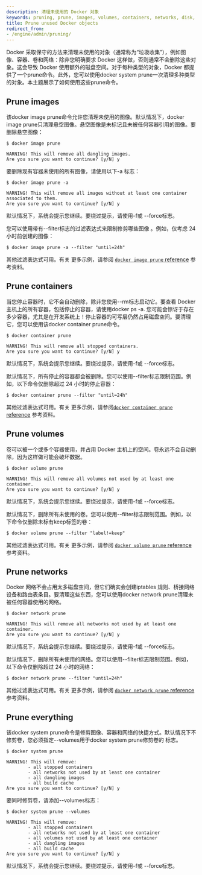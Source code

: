```yaml
---
description: 清理未使用的 Docker 对象
keywords: pruning, prune, images, volumes, containers, networks, disk, administration, garbage collection
title: Prune unused Docker objects
redirect_from:
- /engine/admin/pruning/
---
```


Docker 采取保守的方法来清理未使用的对象（通常称为“垃圾收集”），例如图像、容器、卷和网络：除非您明确要求 Docker 这样做，否则通常不会删除这些对象。这会导致 Docker 使用额外的磁盘空间。对于每种类型的对象，Docker 都提供了一个prune命令。此外，您可以使用docker system prune一次清理多种类型的对象。本主题展示了如何使用这些prune命令。

## Prune images

该docker image prune命令允许您清理未使用的图像。默认情况下，docker image prune只清理悬空图像。悬空图像是未标记且未被任何容器引用的图像。要删除悬空图像：

```console
$ docker image prune

WARNING! This will remove all dangling images.
Are you sure you want to continue? [y/N] y
```

要删除现有容器未使用的所有图像，请使用以下-a 标志：

```console
$ docker image prune -a

WARNING! This will remove all images without at least one container associated to them.
Are you sure you want to continue? [y/N] y
```

默认情况下，系统会提示您继续。要绕过提示，请使用-f或 --force标志。

您可以使用带有--filter标志的过滤表达式来限制修剪哪些图像 。例如，仅考虑 24 小时前创建的图像：

```console
$ docker image prune -a --filter "until=24h"
```

其他过滤表达式可用。有关 更多示例，请参阅 [`docker image prune` reference](../engine/reference/commandline/image_prune.md) 参考资料。

## Prune containers

当您停止容器时，它不会自动删除，除非您使用--rm标志启动它。要查看 Docker 主机上的所有容器，包括停止的容器，请使用docker ps -a. 您可能会惊讶于存在多少容器，尤其是在开发系统上！停止容器的可写层仍然占用磁盘空间。要清理它，您可以使用该docker container prune命令。

```console
$ docker container prune

WARNING! This will remove all stopped containers.
Are you sure you want to continue? [y/N] y
```

默认情况下，系统会提示您继续。要绕过提示，请使用-f或 --force标志。

默认情况下，所有停止的容器都会被删除。您可以使用--filter标志限制范围。例如，以下命令仅删除超过 24 小时的停止容器：

```console
$ docker container prune --filter "until=24h"
```

其他过滤表达式可用。有关 更多示例，请参阅[`docker container prune` reference](../engine/reference/commandline/container_prune.md) 参考资料。

## Prune volumes

卷可以被一个或多个容器使用，并占用 Docker 主机上的空间。卷永远不会自动删除，因为这样做可能会破坏数据。

```console
$ docker volume prune

WARNING! This will remove all volumes not used by at least one container.
Are you sure you want to continue? [y/N] y
```

默认情况下，系统会提示您继续。要绕过提示，请使用-f或 --force标志。

默认情况下，删除所有未使用的卷。您可以使用--filter标志限制范围。例如，以下命令仅删除未标有keep标签的卷：

```console
$ docker volume prune --filter "label!=keep"
```

其他过滤表达式可用。有关 更多示例，请参阅 [`docker volume prune` reference](../engine/reference/commandline/volume_prune.md) 参考资料。


## Prune networks

Docker 网络不会占用太多磁盘空间，但它们确实会创建iptables 规则、桥接网络设备和路由表条目。要清理这些东西，您可以使用docker network prune清理未被任何容器使用的网络。

```console
$ docker network prune

WARNING! This will remove all networks not used by at least one container.
Are you sure you want to continue? [y/N] y
```

默认情况下，系统会提示您继续。要绕过提示，请使用-f或 --force标志。

默认情况下，删除所有未使用的网络。您可以使用--filter标志限制范围。例如，以下命令仅删除超过 24 小时的网络：

```console
$ docker network prune --filter "until=24h"
```

其他过滤表达式可用。有关 更多示例，请参阅 [`docker network prune` reference](../engine/reference/commandline/network_prune.md) 参考资料。

## Prune everything

该docker system prune命令是修剪图像、容器和网络的快捷方式。默认情况下不修剪卷，您必须指定--volumes用于docker system prune修剪卷的 标志。

```console
$ docker system prune

WARNING! This will remove:
        - all stopped containers
        - all networks not used by at least one container
        - all dangling images
        - all build cache
Are you sure you want to continue? [y/N] y
```

要同时修剪卷，请添加--volumes标志：

```console
$ docker system prune --volumes

WARNING! This will remove:
        - all stopped containers
        - all networks not used by at least one container
        - all volumes not used by at least one container
        - all dangling images
        - all build cache
Are you sure you want to continue? [y/N] y
```

默认情况下，系统会提示您继续。要绕过提示，请使用-f或 --force标志。